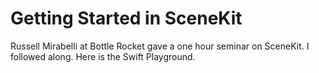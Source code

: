 # Getting Started in SceneKit

Russell Mirabelli at Bottle Rocket gave a one hour seminar on SceneKit. I followed along. Here is the Swift Playground.

